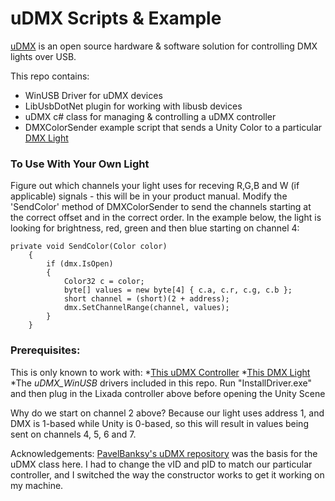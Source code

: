 # uDMX Scripts & Example

[uDMX](http://www.anyma.ch/research/udmx/) is an open source hardware & software solution for controlling DMX lights over USB.

This repo contains:
* WinUSB Driver for uDMX devices
* LibUsbDotNet plugin for working with libusb devices
* uDMX c# class for managing & controlling a uDMX controller
* DMXColorSender example script that sends a Unity Color to a particular [DMX Light](https://www.amazon.com/gp/product/B06Y2XC4MN)

### To Use With Your Own Light

Figure out which channels your light uses for receving R,G,B and W (if applicable) signals - this will be in your product manual. Modify the 'SendColor' method of DMXColorSender to send the channels starting at the correct offset and in the correct order. In the example below, the light is looking for brightness, red, green and then blue starting on channel 4:

``` 
private void SendColor(Color color)
    {
        if (dmx.IsOpen)
        {
            Color32 c = color;
            byte[] values = new byte[4] { c.a, c.r, c.g, c.b };
            short channel = (short)(2 + address);
            dmx.SetChannelRange(channel, values);
        }
    }
```

### Prerequisites:

This is only known to work with:
*[This uDMX Controller](https://www.amazon.com/gp/product/B00ZQNIAP8)
*[This DMX Light](https://www.amazon.com/gp/product/B06Y2XC4MN)
*The *uDMX_WinUSB* drivers included in this repo. Run "InstallDriver.exe" and then plug in the Lixada controller above before opening the Unity Scene

Why do we start on channel 2 above? Because our light uses address 1, and DMX is 1-based while Unity is 0-based, so this will result in values being sent on channels 4, 5, 6 and 7.

Acknowledgements:
[PavelBanksy's uDMX repository](https://github.com/PavelBansky/uDMX) was the basis for the uDMX class here. I had to change the vID and pID to match our particular controller, and I switched the way the constructor works to get it working on my machine.